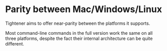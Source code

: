 # Parity between Mac/Windows/Linux

Tightener aims to offer near-parity between the platforms it supports.

Most command-line commands in the full version work the same on all three platforms, despite the fact their internal architecture can be quite different.

